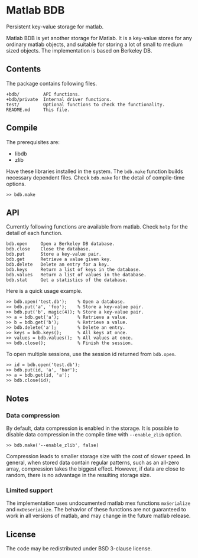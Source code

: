 Matlab BDB
==========

Persistent key-value storage for matlab.

Matlab BDB is yet another storage for Matlab. It is a key-value stores for
any ordinary matlab objects, and suitable for storing a lot of small to medium
sized objects. The implementation is based on Berkeley DB.

Contents
--------

The package contains following files.

    +bdb/         API functions.
    +bdb/private  Internal driver functions.
    test/         Optional functions to check the functionality.
    README.md     This file.

Compile
-------

The prerequisites are:

 * libdb
 * zlib

Have these libraries installed in the system. The `bdb.make` function builds
necessary dependent files. Check `bdb.make` for the detail of compile-time
options.

    >> bdb.make

API
---

Currently following functions are available from matlab. Check `help` for the
detail of each function.

    bdb.open     Open a Berkeley DB database.
    bdb.close    Close the database.
    bdb.put      Store a key-value pair.
    bdb.get      Retrieve a value given key.
    bdb.delete   Delete an entry for a key.
    bdb.keys     Return a list of keys in the database.
    bdb.values   Return a list of values in the database.
    bdb.stat     Get a statistics of the database.

Here is a quick usage example.

    >> bdb.open('test.db');    % Open a database.
    >> bdb.put('a', 'foo');    % Store a key-value pair.
    >> bdb.put('b', magic(4)); % Store a key-value pair.
    >> a = bdb.get('a');       % Retrieve a value.
    >> b = bdb.get('b');       % Retrieve a value.
    >> bdb.delete('a');        % Delete an entry.
    >> keys = bdb.keys();      % All keys at once.
    >> values = bdb.values();  % All values at once.
    >> bdb.close();            % Finish the session.

To open multiple sessions, use the session id returned from `bdb.open`.

    >> id = bdb.open('test.db');
    >> bdb.put(id, 'a', 'bar');
    >> a = bdb.get(id, 'a');
    >> bdb.close(id);

Notes
-----

### Data compression

By default, data compression is enabled in the storage. It is possible to
disable data compression in the compile time with `--enable_zlib` option.

    >> bdb.make('--enable_zlib', false)

Compression leads to smaller storage size with the cost of slower speed. In
general, when stored data contain regular patterns, such as an all-zero array,
compression takes the biggest effect. However, if data are close to random,
there is no advantage in the resulting storage size.

### Limited support

The implementation uses undocumented matlab mex functions `mxSerialize` and
`mxDeserialize`. The behavior of these functions are not guaranteed to work in
all versions of matlab, and may change in the future matlab release.

License
-------

The code may be redistributed under BSD 3-clause license.
